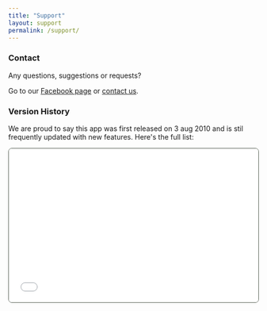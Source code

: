 ```yaml
---
title: "Support"
layout: support
permalink: /support/
---
```

<section class="support-main-section">
	<div class="container">
		<div class="row">
			<div class="col-12">
				<h3 class="title font-weight-bold mb-3">Contact</h3>
				<p class="text mb-0">Any questions, suggestions or requests?</p>
				<p class="text mb-5">Go to our <a href="https://www.facebook.com/1320sync/" class="link">Facebook page</a> or <a href="https://spreadsheets.google.com/viewform?formkey=dEJTOXBEVVM5ODZyOFVFa004dmtLSGc6MQ" class="link">contact us</a>.</p>
				<h3 class="title font-weight-bold mb-3">Version History</h3>
				<p class="text mb-4">We are proud to say this app was first released on 3 aug 2010 and is stil frequently updated with new features. Here's the full list:</p>
				<iframe src="/updateinfo.html" style="border: 1px green solid; border-color: #545d51; border-radius: 7px; overflow:hidden; width:100%; height:310px;">
					
				</iframe>
			</div>
		</div>
	</div>
</section>
